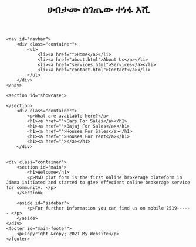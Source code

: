 <html>
<head>
	<link rel="stylesheet" type="text/css" href="style.css">
</head>
<body>
	<header id="main-header">
		<div class="container">
			<h1>ሀብታሙ ሰገጤው ተነፋ እሺ </h1>
		</div>
	</header>

	<nav id="navbar">
		<div class="container">
			<ul>
				<li><a href="">Home</a></li>
				<li><a href="about.html">About Us</a></li>
				<li><a href="services.html">Services</a></li>
				<li><a href="contact.html">Contact</a></li>
			</ul>
		</div>
	</nav>

	<section id="showcase">
	
	</section>
		<div class="container">
			<p>What are available here?</p>
			<h1><a href="">Cars For Sales</a></h1>
			<h1><a href="">Bajaj For Sales</a></h1>
			<h1><a href="">Houses For Sales</a></h1>
			<h1><a href="">Houses For rent</a></h1>
			<h1><a href=""></a></h1>
		</div>

	
	<div class="container">
		<section id="main">
			<h1>Welcome</h1>
			<p>M&D plat form is the first online brokerage plateform in Jimma initiated and started to give effecient online brokerage service for community. </p>			
		</section>

		<aside id="sidebar">
			<p>For further information you can find us on mobile 2519------ </p>
	    </aside>
    </div>
    <footer id="main-footer">
    	<p>Copyright &copy; 2021 My Website</p>
    </footer>

</body>
</html> 
